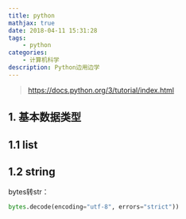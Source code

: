 ```yaml
---
title: python
mathjax: true
date: 2018-04-11 15:31:28
tags:
	- python
categories:
	- 计算机科学
description: Python边用边学
---
```


> https://docs.python.org/3/tutorial/index.html

## 1. 基本数据类型

## 1.1 list

## 1.2 string

bytes转str：

```python
bytes.decode(encoding="utf-8", errors="strict"))
```

